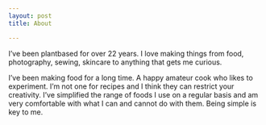 ```yaml
---
layout: post
title: About

---
```

  
I’ve been plantbased for over 22 years. I love making things from food, photography, sewing, skincare to anything that gets me curious.

I’ve been making food for a long time. A happy amateur cook who likes to experiment. I’m not one for recipes and I think they can restrict your creativity. I’ve simplified the range of foods I use on a regular basis and am very comfortable with what I can and cannot do with them. Being simple is key to me.